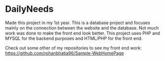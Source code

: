 # DailyNeeds
Made this project in my 1st year. This is a database project and focuses mainly on the connection between the website and the database.
Not much work was done to make the front end look better.
This project uses PHP and MYSQL for the backend purposes and HTML/PHP for the front end.

Check out some other of my repositories to see my front end work: 
https://github.com/rohanbhatia96/Sample-WebHomePage
